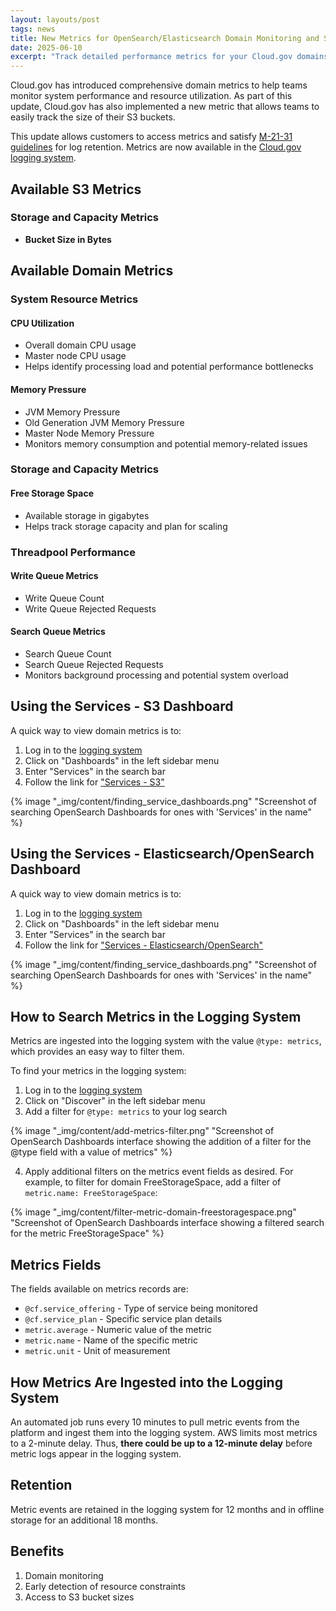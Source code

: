 ```yaml
---
layout: layouts/post
tags: news
title: New Metrics for OpenSearch/Elasticsearch Domain Monitoring and S3 Bucket Size
date: 2025-06-10
excerpt: "Track detailed performance metrics for your Cloud.gov domains and S3"
---
```


Cloud.gov has introduced comprehensive domain metrics to help teams monitor system performance and resource utilization. As part of this update, Cloud.gov has also implemented a new metric that allows teams to easily track the size of their S3 buckets.

This update allows customers to access metrics and satisfy [M-21-31 guidelines][m-21-31] for log retention. Metrics are now available in the [Cloud.gov logging system][logs].

## Available S3 Metrics

### Storage and Capacity Metrics
- **Bucket Size in Bytes**

## Available Domain Metrics

### System Resource Metrics

#### CPU Utilization
- Overall domain CPU usage
- Master node CPU usage
- Helps identify processing load and potential performance bottlenecks

#### Memory Pressure
- JVM Memory Pressure
- Old Generation JVM Memory Pressure
- Master Node Memory Pressure
- Monitors memory consumption and potential memory-related issues

### Storage and Capacity Metrics

#### Free Storage Space
- Available storage in gigabytes
- Helps track storage capacity and plan for scaling

### Threadpool Performance

#### Write Queue Metrics
- Write Queue Count
- Write Queue Rejected Requests

#### Search Queue Metrics
- Search Queue Count
- Search Queue Rejected Requests
- Monitors background processing and potential system overload

## Using the Services - S3 Dashboard
A quick way to view domain metrics is to:
1. Log in to the [logging system][logs]
2. Click on "Dashboards" in the left sidebar menu
3. Enter "Services" in the search bar
4. Follow the link for ["Services - S3"](https://logs.fr.cloud.gov/app/dashboards#/view/services-s3)

{% image "_img/content/finding_service_dashboards.png" "Screenshot of searching OpenSearch Dashboards for ones with 'Services' in the name" %}

## Using the Services - Elasticsearch/OpenSearch Dashboard
A quick way to view domain metrics is to:
1. Log in to the [logging system][logs]
2. Click on "Dashboards" in the left sidebar menu
3. Enter "Services" in the search bar
4. Follow the link for ["Services - Elasticsearch/OpenSearch"](https://logs.fr.cloud.gov/app/dashboards#/view/aws-elasticsearch)

{% image "_img/content/finding_service_dashboards.png" "Screenshot of searching OpenSearch Dashboards for ones with 'Services' in the name" %}

## How to Search Metrics in the Logging System
Metrics are ingested into the logging system with the value `@type: metrics`, which provides an easy way to filter them.

To find your metrics in the logging system:
1. Log in to the [logging system][logs]
2. Click on "Discover" in the left sidebar menu
3. Add a filter for `@type: metrics` to your log search

{% image "_img/content/add-metrics-filter.png" "Screenshot of OpenSearch Dashboards interface showing the addition of a filter for the @type field with a value of metrics" %}

4. Apply additional filters on the metrics event fields as desired. For example, to filter for domain FreeStorageSpace, add a filter of `metric.name: FreeStorageSpace`:

{% image "_img/content/filter-metric-domain-freestoragespace.png" "Screenshot of OpenSearch Dashboards interface showing a filtered search for the metric FreeStorageSpace" %}

## Metrics Fields
The fields available on metrics records are:
- `@cf.service_offering` - Type of service being monitored
- `@cf.service_plan` - Specific service plan details
- `metric.average` - Numeric value of the metric
- `metric.name` - Name of the specific metric
- `metric.unit` - Unit of measurement

## How Metrics Are Ingested into the Logging System
An automated job runs every 10 minutes to pull metric events from the platform and ingest them into the logging system. AWS limits most metrics to a 2-minute delay. Thus, **there could be up to a 12-minute delay** before metric logs appear in the logging system.

## Retention
Metric events are retained in the logging system for 12 months and in offline storage for an additional 18 months.

## Benefits
1. Domain monitoring
2. Early detection of resource constraints
3. Access to S3 bucket sizes

[logs]: https://logs.fr.cloud.gov
[m-21-31]: https://www.whitehouse.gov/wp-content/uploads/2021/08/M-21-31-Improving-the-Federal-Governments-Investigative-and-Remediation-Capabilities-Related-to-Cybersecurity-Incidents.pdf